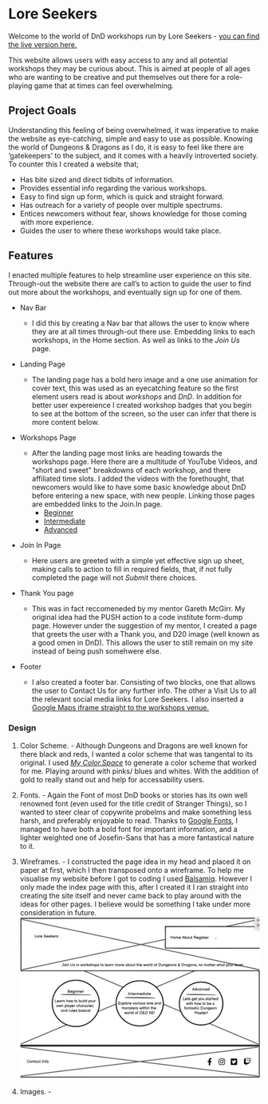 # Lore Seekers

Welcome to the world of DnD workshops run by Lore Seekers - [you can find the live version here.]() 

This website allows users with easy access to any and all potential workshops they may be curious about. This is aimed at people of all ages who are wanting to be creative and put themselves out there for a role-playing game that at times can feel overwhelming. 

## Project Goals

Understanding this feeling of being overwhelmed, it was imperative to make the website as eye-catching, simple and easy to use as possible.
Knowing the world of Dungeons & Dragons as I do, it is easy to feel like there are ‘gatekeepers’ to the subject, and it comes with a heavily introverted society. To counter this I created a website that;
- Has bite sized and direct tidbits of information.
- Provides essential info regarding the various workshops.
- Easy to find sign up form, which is quick and straight forward.
- Has outreach for a variety of people over multiple spectrums.
- Entices newcomers without fear, shows knowledge for those coming with more experience. 
- Guides the user to where these workshops would take place.  

## Features

I enacted multiple features to help streamline user experience on this site. Through-out the website there are call’s to action to guide the user to find out more about the workshops, and eventually sign up for one of them. 

+ Nav Bar 
  * I did this by creating a Nav bar that allows the user to know where they are at all times through-out there use.
  Embedding links to each workshops, in the Home section.
  As well as links to the _Join Us_ page.

+ Landing Page
  * The landing page has a bold hero image and a one use animation for cover text, this was used as an eyecatching feature so the first element users read is about *workshops* and *DnD*. In addition for better user expereience I created workshop badges that you begin to see at the bottom of the screen, so the user can infer that there is more content below.

+ Workshops Page
  * After the landing page most links are heading towards the workshops page. Here there are a multitude of YouTube Videos, and "short and sweet" breakdowns of each workshop, and there affiliated time slots. I added the videos with the forethought, that newcomers would like to have some basic knowledge about DnD before entering a new space, with new people. Linking those pages are embedded links to the Join.In page. 
    * [Beginner](https://youtu.be/BgvHNlgmKro)
    * [Intermediate](https://www.youtube.com/embed/ng8sPnaMLUY)
    * [Advanced](https://www.youtube.com/embed/ANdG2DGm0CQ)

+ Join In Page 
  * Here users are greeted with a simple yet effective sign up sheet, making calls to action to fill in required fields, that, if not fully completed the page will not _Submit_ there choices. 

+ Thank You page 
  * This was in fact reccomeneded by my mentor Gareth McGirr. My original idea had the PUSH action to a code institute form-dump page. However under the suggestion of my mentor, I created a page that greets the user with a Thank you, and D20 image (well known as a good omen in DnD). This allows the user to still remain on my site instead of being push somehwere else. 
  
+ Footer
  * I also created a footer bar. Consisting of two blocks, one that allows the user to Contact Us for any further info. The other a Visit Us to all the relevant social media links for Lore Seekers. I also inserted a [Google Maps iframe straight to the workshops venue.](https://www.google.com/maps?ll=51.495359,-0.099585&z=15&t=m&hl=en&gl=GB&mapclient=embed&cid=3226506455862106501)

 ### Design
   1. Color Scheme.
    - Although Dungeons and Dragons are well known for there black and reds, I wanted a color scheme that was tangental to its original. I used [*My Color.Space*](https://mycolor.space/?hex=%23EA0661&sub=1) to generate a color scheme that worked for me. Playing around with pinks/ blues and whites. With the addition of gold to really stand out and help for accessability users.

   2. Fonts.
    - Again the Font of most DnD books or stories has its own well renowned font (even used for the title credit of Stranger Things), so I wanted to steer clear of copywrite probelms and make something less harsh, and preferably enjoyable to read. Thanks to [Google Fonts](https://fonts.google.com/), I managed to have both a bold font for important information, and a lighter weighted one of Josefin-Sans that has a more fantastical nature to it. 

   3. Wireframes.
    - I constructed the page idea in my head and placed it on paper at first, which I then transposed onto a wireframe. 
    To help me visualise my website before I got to coding I used [Balsamiq](https://balsamiq.com/wireframes/?gclid=CjwKCAiAwomeBhBWEiwAM43YIKDLVpSTbTPGdANYmNtCBIQFrCBalOw9J1Hy3rXIXJycnkIxDYr8ahoCwtEQAvD_BwE).
    However I only made the index page with this, after I created it I ran straight into creating the site itself and never came back to play around with the ideas for other pages. I believe would be something I take under more consideration in future. 
    ![index page wireframe](documentation/wireframe/index-page-wireframe.png "Index page original idea wireframe")

   4. Images. 
    -  


